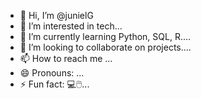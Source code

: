 - 👋 Hi, I’m @junielG
- 👀 I’m interested in tech...
- 🌱 I’m currently learning Python, SQL, R....
- 💞️ I’m looking to collaborate on projects....
- 📫 How to reach me ...
- 😄 Pronouns: ...
- ⚡ Fun fact: 💻🖱️...

<!---
junielGC/junielGC is a ✨ special ✨ repository because its `README.md` (this file) appears on your GitHub profile.
You can click the Preview link to take a look at your changes.
--->
